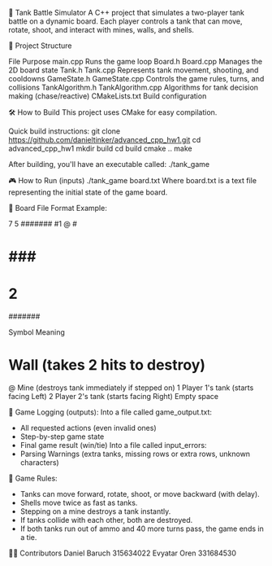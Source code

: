 🚀 Tank Battle Simulator
A C++ project that simulates a two-player tank battle on a dynamic board.
Each player controls a tank that can move, rotate, shoot, and interact with mines, walls, and shells.

📂 Project Structure

File	        Purpose
main.cpp	       Runs the game loop
Board.h            Board.cpp	Manages the 2D board state
Tank.h             Tank.cpp	Represents tank movement, shooting, and cooldowns
GameState.h        GameState.cpp	Controls the game rules, turns, and collisions
TankAlgorithm.h    TankAlgorithm.cpp	Algorithms for tank decision making (chase/reactive)
CMakeLists.txt     Build configuration


🛠️ How to Build
This project uses CMake for easy compilation.

Quick build instructions:
git clone https://github.com/danieltinker/advanced_cpp_hw1.git
cd advanced_cpp_hw1
mkdir build
cd build
cmake ..
make

After building, you'll have an executable called:
./tank_game


🎮 How to Run (inputs)
./tank_game board.txt
Where board.txt is a text file representing the initial state of the game board.

🧩 Board File Format
Example:

7 5
#######
#1  @ #
# ### #
#   2 #
#######

Symbol	Meaning
#	Wall (takes 2 hits to destroy)
@	Mine (destroys tank immediately if stepped on)
1	Player 1's tank (starts facing Left)
2	Player 2's tank (starts facing Right)
Empty space

📝 Game Logging (outputs):
Into a file called game_output.txt:
- All requested actions (even invalid ones)
- Step-by-step game state
- Final game result (win/tie)
Into a file called input_errors:
-  Parsing Warnings (extra tanks, missing rows or extra rows, unknown characters)

🎯 Game Rules:
- Tanks can move forward, rotate, shoot, or move backward (with delay).
- Shells move twice as fast as tanks.
- Stepping on a mine destroys a tank instantly.
- If tanks collide with each other, both are destroyed.
- If both tanks run out of ammo and 40 more turns pass, the game ends in a tie.


👨‍💻 Contributors
Daniel Baruch 315634022
Evyatar Oren 331684530



